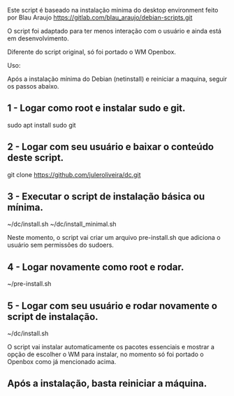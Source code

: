 Este script é baseado na instalação minima do desktop environment feito por Blau Araujo
https://gitlab.com/blau_araujo/debian-scripts.git

O script foi adaptado para ter menos interação com o usuário e ainda está em desenvolvimento.

Diferente do script original, só foi portado o WM Openbox.

Uso:

Após a instalação mínima do Debian (netinstall) e reiniciar a maquina, seguir os passos abaixo.

## 1 - Logar como **root** e instalar sudo e git.

  sudo apt install sudo git
  
## 2 - Logar **com seu usuário** e baixar o conteúdo deste script.

  git clone https://github.com/juleroliveira/dc.git
  
## 3 - Executar o script de instalação básica ou mínima.

  ~/dc/install.sh
  ~/dc/install_minimal.sh

  Neste momento, o script vai criar um arquivo pre-install.sh que adiciona o usuário sem permissões do sudoers.
  
## 4 - Logar novamente como **root** e rodar.

  ~/pre-install.sh
  
## 5 - Logar **com seu usuário** e rodar novamente o script de instalação.

  ~/dc/install.sh
  
O script vai instalar automaticamente os pacotes essenciais e mostrar a opção de escolher o WM para instalar, no momento só foi portado o Openbox como já mencionado acima.

## Após a instalação, basta reiniciar a máquina.
